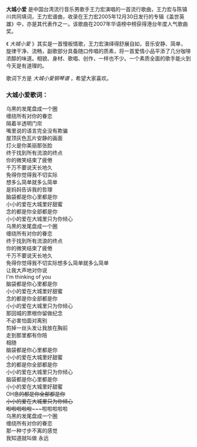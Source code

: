 

**大城小爱**
是中国台湾流行音乐男歌手王力宏演唱的一首流行歌曲，王力宏与陈镇川共同填词，王力宏谱曲，收录在王力宏2005年12月30日发行的专辑《盖世英雄》中，亦是其代表作之一。该歌曲在2007年华语榜中榜获得港台年度人气歌曲奖。

  
《 _大城小爱_
》其实是一首慢板情歌，王力宏演绎得舒展自如，音乐安静、简单，旋律干净、流畅，副歌部分具备随口传唱的质素，将一首爱情小品平添了几分咖啡浓醇的味道。相貌、身材、歌唱、创作，一样也不少。一个素质全面的歌手能火到今天是有道理的。

  
歌词下方是 _大城小爱钢琴谱_ ，希望大家喜欢。

### 大城小爱歌词：

乌黑的发尾盘成一个圈  
缠绕所有对你的眷恋  
隔着半透明门帘  
嘴里说的语言完全没有欺骗  
屋顶灰色瓦片安静的画面  
灯火是你美丽那张脸  
终于找到所有流浪的终点  
你的微笑结束了疲倦  
千万不要说天长地久  
免得你觉得我不切实际  
想多么简单就多么简单  
是妈妈告诉我的哲理  
脑袋都是你心里都是你  
小小的爱在大城里好甜蜜  
念的都是你全部都是你  
小小的爱在大城里只为你倾心  
乌黑的发尾盘成一个圈  
缠绕所有对你的眷恋  
终于找到所有流浪的终点  
你的微笑结束了疲倦  
千万不要说天长地久  
免得你觉得我不切实际想多么简单就多么简单  
让我大声地对你说  
I'm thinking of you  
脑袋都是你心里都是你  
小小的爱在大城里好甜蜜  
念的都是你全部都是你  
小小的爱在大城里只为你倾心  
那回城的票根你留做纪念  
不必害怕面对离别  
剪掉一丝头发让我放在胸前  
走到那里都有你陪  
相随  
脑袋都是你心里都是你  
小小的爱在大城里好甜蜜  
念的都是你全部都是你  
小小的爱在大城里只为你倾心  
脑袋都是你心里都是你  
小小的爱在大城里好甜蜜  
OH~~念的都是你全部都是你  
小小的爱在大城里只为你倾心  
啦啦啦啦啦~~~~~啦啦啦啦啦  
乌黑的发尾盘成一个圈  
缠绕所有对你的眷恋  
那一种寸步不离的感觉  
我知道就叫做 永远


